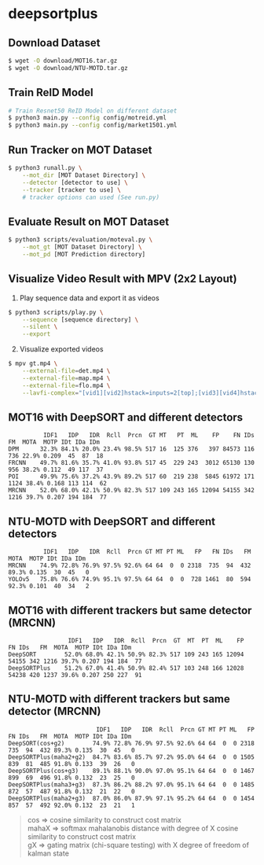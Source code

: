 # deepsortplus

## Download Dataset
```bash
$ wget -O download/MOT16.tar.gz
$ wget -O download/NTU-MOTD.tar.gz
```

## Train ReID Model
```bash
# Train Resnet50 ReID Model on different dataset
$ python3 main.py --config config/motreid.yml
$ python3 main.py --config config/market1501.yml
```

## Run Tracker on MOT Dataset
```bash
$ python3 runall.py \
    --mot_dir [MOT Dataset Directory] \
    --detector [detector to use] \
    --tracker [tracker to use] \
    # tracker options can used (See run.py)
```

## Evaluate Result on MOT Dataset
```bash
$ python3 scripts/evaluation/moteval.py \
    --mot_gt [MOT Dataset Directory] \
    --mot_pd [MOT Prediction directory]
```

## Visualize Video Result with MPV (2x2 Layout)
1. Play sequence data and export it as videos
```bash
$ python3 scripts/play.py \
    --sequence [sequence directory] \
    --silent \
    --export
```
2. Visualize exported videos
```bash
$ mpv gt.mp4 \
    --external-file=det.mp4 \
    --external-file=map.mp4 \
    --external-file=flo.mp4 \
    --lavfi-complex="[vid1][vid2]hstack=inputs=2[top];[vid3][vid4]hstack=inputs=2[bottom];[top][bottom]vstack=inputs=2[vo]"
```

## MOT16 with DeepSORT and different detectors
```
          IDF1   IDP   IDR  Rcll  Prcn  GT MT   PT  ML    FP    FN IDs   FM  MOTA  MOTP IDt IDa IDm
DPM      32.3% 84.1% 20.0% 23.4% 98.5% 517 16  125 376   397 84573 116  736 22.9% 0.209  45  87  18
FRCNN    49.7% 81.6% 35.7% 41.0% 93.8% 517 45  229 243  3012 65130 130  956 38.2% 0.112  49 117  37
POI      49.9% 75.6% 37.2% 43.9% 89.2% 517 60  219 238  5845 61972 171 1124 38.4% 0.168 113 114  62
MRCNN    52.0% 68.0% 42.1% 50.9% 82.3% 517 109 243 165 12094 54155 342 1216 39.7% 0.207 194 184  77
```

## NTU-MOTD with DeepSORT and different detectors
```
          IDF1   IDP   IDR  Rcll  Prcn GT MT PT ML   FP   FN IDs   FM  MOTA  MOTP IDt IDa IDm
MRCNN    74.9% 72.8% 76.9% 97.5% 92.6% 64 64  0  0 2318  735  94  432 89.3% 0.135  30  45   0
YOLOv5   75.8% 76.6% 74.9% 95.1% 97.5% 64 64  0  0  728 1461  80  594 92.3% 0.101  40  34   2
```

## MOT16 with different trackers but same detector (MRCNN)
```
                 IDF1   IDP   IDR  Rcll  Prcn  GT  MT  PT  ML    FP    FN IDs   FM  MOTA  MOTP IDt IDa IDm
DeepSORT        52.0% 68.0% 42.1% 50.9% 82.3% 517 109 243 165 12094 54155 342 1216 39.7% 0.207 194 184  77
DeepSORTPlus    51.2% 67.0% 41.4% 50.9% 82.4% 517 103 248 166 12028 54238 420 1237 39.6% 0.207 250 227  91
```

## NTU-MOTD with different trackers but same detector (MRCNN)
```
                         IDF1   IDP   IDR  Rcll  Prcn GT MT PT ML   FP  FN IDs   FM  MOTA  MOTP IDt IDa IDm
DeepSORT(cos+g2)        74.9% 72.8% 76.9% 97.5% 92.6% 64 64  0  0 2318 735  94  432 89.3% 0.135  30  45   0
DeepSORTPlus(maha2+g2)  84.7% 83.6% 85.7% 97.2% 95.0% 64 64  0  0 1505 839  81  485 91.8% 0.133  39  26   0
DeepSORTPlus(cos+g3)    89.1% 88.1% 90.0% 97.0% 95.1% 64 64  0  0 1467 899  69  496 91.8% 0.132  23  25   0
DeepSORTPlus(maha3+g3)  87.3% 86.2% 88.2% 97.0% 95.1% 64 64  0  0 1485 872  57  487 91.8% 0.132  21  22   0
DeepSORTPlus(maha2+g3)  87.0% 86.0% 87.9% 97.1% 95.2% 64 64  0  0 1454 857  57  492 92.0% 0.132  23  21   1
```
> cos => cosine similarity to construct cost matrix  
> mahaX => softmax mahalanobis distance with degree of X cosine similarity to construct cost matrix  
> gX => gating matrix (chi-square testing) with X degree of freedom of kalman state
